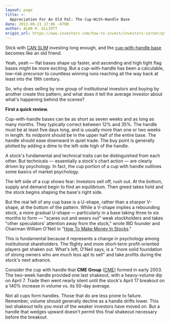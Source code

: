 ```yaml
---
layout: page
title: >-
  Appreciation For An Old Pal: The Cup-With-Handle Base
date: 2013-06-21 17:06 -0700
author: ALAN R. ELLIOTT
origin_url: https://www.investors.com/how-to-invest/investors-corner/psychology-behind-cup-with-handle-base
---
```





Stick with [CAN SLIM](http://education.investors.com/financial-dictionary/?termID=757&term=CAN+SLIM%26reg%3b&mode=searchResults) investing long enough, and the [cup-with-handle base](http://tempuri.org/tempuri.html) becomes like an old friend.

  

Yeah, yeah — flat bases shape up faster, and ascending and high tight flag bases might be more exciting. But a cup-with-handle has been a calculable, low-risk precursor to countless winning runs reaching all the way back at least into the 19th century.

  

So, why does selling by one group of institutional investors and buying by another create this pattern, and what does it tell the average investor about what's happening behind the scenes?

  

**First a quick review.**

  

Cup-with-handle bases can be as short as seven weeks and as long as many months. They typically correct between 12% and 35%. The handle must be at least five days long, and is usually more than one or two weeks in length. Its midpoint should be in the upper half of the entire base. The handle should ease downward in quiet trade. The buy point is generally plotted by adding a dime to the left-side high of the handle.

  

A stock's fundamental and technical traits can be distinguished from each other. But technicals — essentially a stock's chart action — are clearly driven by psychology. In fact, the cup portion of a cup with handle outlines some basics of market psychology.

  

The left side of a cup shows fear: Investors sell off, rush out. At the bottom, supply and demand begin to find an equilibrium. Then greed takes hold and the stock begins shaping the base's right side.

  

But the real tell of any cup base is a U-shape, rather than a sharper V-shape, at the bottom of the pattern. While a V-shape implies a rebounding stock, a more gradual U-shape — particularly in a base taking three to six months to form — "scares out and wears out" weak stockholders and takes "other speculators' attention away from the stock," wrote IBD founder and Chairman William O'Neil in "[How To Make Money In Stocks](http://tempuri.org/tempuri.html)."

  

This is fundamental because it represents a change in psychology among institutional shareholders. The flighty and more short-term profit-oriented players get shaken out. What's left, O'Neil says, is a "more solid foundation of strong owners who are much less apt to sell" and take profits during the stock's next advance.

  

Consider the cup with handle that **CME Group** ([CME](https://research.investors.com/quote.aspx?symbol=CME)) formed in early 2003. The two-week handle provided one last shakeout, with a heavy-volume dip on April 7. Trade then went nearly silent until the stock's April 17 breakout on a 140% increase in volume vs. its 50-day average.

  

Not all cups form handles. Those that do are less prone to failure. Remember, volume should generally decline as a handle drifts lower. This last shakeout tells you most of the weaker investors have moved on. But a handle that wedges upward doesn't permit this final shakeout necessary before the breakout.




